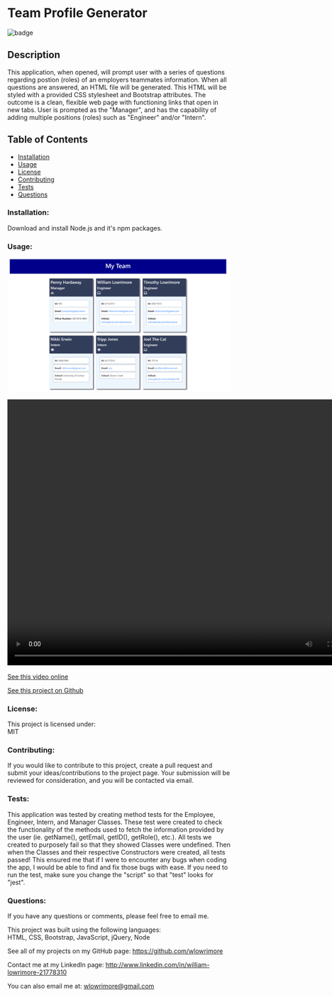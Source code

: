 
  
# Team Profile Generator

![badge](https://img.shields.io/badge/license-MIT-purple)<br />

## Description
This application, when opened, will prompt user with a series of questions regarding postion (roles) of an employers teammates information.  When all questions are answered, an HTML file will be generated.  This HTML will be styled with a provided CSS stylesheet and Bootstrap attributes.  The outcome is a clean, flexible web page with functioning links that open in new tabs.  User is prompted as the "Manager", and has the capability of adding multiple positions (roles) such as "Engineer" and/or "Intern".

  ## Table of Contents
  - [Installation](#installation)
  - [Usage](#usage)
  - [License](#license)
  - [Contributing](#contributing)
  - [Tests](#tests)
  - [Questions](#questions)

  ### Installation:
  Download and install Node.js and it's npm packages.
  
  ### Usage:
  <img src= "Images\Site-Example.png" alt= "Website with completed cards">

  <video width="800" height="600" controls src="Images\video\Team-Profile-Generator.mp4" alt= "Walkthrough Video"></video>

  <a href= "https://drive.google.com/file/d/1qWLMG9shlp4LDWsKBkGRIstR3M22nw3u/view" target= "_blank" rel= "noreferrer">See this video online</a>

  <a href= "https://github.com/wlowrimore/vandy-bc-team-profile-generator-2022/tree/main" target= "_blank" rel= "noreferrer">See this project on Github</a>

  ### License:
  This project is licensed under:<br />
  MIT

  ### Contributing:
  If you would like to contribute to this project, create a pull request and submit your ideas/contributions to the project page.  Your submission will be reviewed for consideration, and you will be contacted via email.

  ### Tests:
  This application was tested by creating method tests for the Employee, Engineer, Intern, and Manager Classes.  These test were created to check the functionality of the methods used to fetch the information provided by the user (ie. getName(), getEmail, getID(), getRole(), etc.).  All tests we created to purposely fail so that they showed Classes were undefined.  Then when the Classes and their respective Constructors were created, all tests passed!  This ensured me that if I were to encounter any bugs when coding the app, I would be able to find and fix those bugs with ease.  If you need to run the test, make sure you change the "script" so that "test" looks for "jest".

  ### Questions:
  If you have any questions or comments, please feel free to email me.<br />

  This project was built using the following languages:<br />
  HTML, CSS, Bootstrap, JavaScript, jQuery, Node  
  
  See all of my projects on my GitHub page: https://github.com/wlowrimore

  Contact me at my LinkedIn page: http://www.linkedin.com/in/william-lowrimore-21778310

  You can also email me at: wlowrimore@gmail.com
    